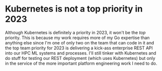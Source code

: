 # Kubernetes is not a top priority in 2023

Although Kubernetes is definitely a priority in 2023, it won't be the *top* priority. This is because my work requires more of my Go expertise than anything else since I'm one of only two on the team that can code in it and the top team priority for 2023 is delivering a kick-ass enterprise REST API into our HPC ML systems and processes. I'll still tinker with Kubernetes and do stuff for testing our REST deployment (which uses Kubernetes) but only in the service of the more important platform engineering work I need to do.
